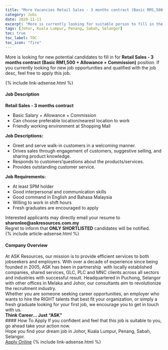 ```yaml
---
title: "More Vacancies Retail Sales - 3 months contract (Basic RM1,500 + Allowance + Commission)" 
category: Jobs 
date: 2020-11-11 
excerpt: "More is currently looking for suitable person to fill in the Retail Sales - 3 months contract (Basic RM1,500 + Allowance + Commission) which positioned at Johor, Kuala Lumpur, Penang, Sabah, Selangor" 
tags: [Johor, Kuala Lumpur, Penang, Sabah, Selangor] 
toc: true 
toc_label: TOC 
toc_icon: "fire" 
--- 
```


<p>More is looking for new potential candidates to fill in for <b>Retail Sales - 3 months contract (Basic RM1,500 + Allowance + Commission)</b> position. If you currently looking for new job opportunities and qualified with the job desc, feel free to apply this job.
</p>{% include link-adsense.html %} 
<div><div><div><h4>Job Description</h4></div></div><div><div><span><div><div><strong>Retail Sales - 3 months contract&#160;</strong></div><ul><li>Basic Salary + Allowance + Commission</li><li>Can choose preferable location/nearest location to work</li><li>Friendly working environment at Shopping Mall</li></ul><div><strong>Job Descriptions:</strong></div><ul><li>Greet and serve walk-in customers in a welcoming manner.</li><li>Drives sales through engagement of customers, suggestive selling, and sharing product knowledge.</li><li>Responds to customers&#8217;questions about the products/services.</li><li>Provides outstanding customer service.</li></ul><div><strong>Job Requirements:</strong></div><ul><li>At least SPM holder</li><li>Good interpersonal and communication skills</li><li>Good command in English and Bahasa Malaysia</li><li>Willing to work in shift hours</li><li>Fresh graduates are encouraged to apply</li></ul><div>Interested applicants may directly email your resume to <strong>sharonlee@askresources.com.my</strong></div><div>Regret to inform that <strong>ONLY SHORTLISTED</strong> candidates will be notified.</div></div></span></div></div></div> 
{% include article-adsense.html %} 
<div><div><div><h4>Company Overview</h4></div></div><div><div><span><div><div>At ASK Resources, our mission is to provide efficient services to both jobseekers and employers. With over a decade of experience since being founded in 2005, ASK has been in partnership&#160; with locally established companies, shared services, GLC, PLC and MNC clients across all sectors and industries with successful result. Headquartered in Puchong, Selangor with other offices in Melaka and Johor, our consultants aim to revolutionize the recruitment industry.</div><div>Whether you are someone seeking career opportunities, an employer who wants to hire the RIGHT talents that best fit your organization, or simply a fresh graduate looking for your first job, we encourage you to get in touch with us.</div><div><strong>Think Career&#8230; Just &#8220;ASK&#8221;</strong></div></div></span></div></div></div> 
#### How To Apply 
If you confident and feel that this job is suitable to you, go ahead take your action now. <br/> 
Hope you find your dream job in Johor, Kuala Lumpur, Penang, Sabah, Selangor. <br/> 
<a href="https://www.jobstreet.com.my/en/job/retail-sales-3-months-contract-basic-rm1-500-allowance-commission-4422134?jobId=jobstreet-my-job-4422134&sectionRank=20&token=0~162c61fe-e2e2-4756-8ca6-ead3673e45b7&fr=SRP%20View%20In%20New%20Ta" class="btn btn--info" target="_blank" rel="nofollow noopenner">Apply Online</a> 
{% include link-adsense.html %} 